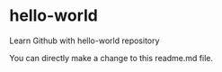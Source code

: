 # hello-world
Learn Github with hello-world repository

You can directly make a change to this readme.md file.
